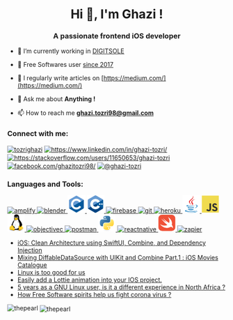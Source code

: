 <h1 align="center">Hi 👋, I'm Ghazi !</h1>
<h3 align="center">A passionate frontend iOS developer</h3>

- 🔭 I’m currently working in [DIGITSOLE](https://www.digitsolepro.com/)

- 🤝 Free Softwares user [since 2017](https://twitter.com/ClLfsm)

- 📝 I regularly write articles on [https://medium.com/](https://medium.com/)

- 💬 Ask me about **Anything !**

- 📫 How to reach me **ghazi.tozri98@gmail.com**


<h3 align="left">Connect with me:</h3>
<p align="left">
<a href="https://twitter.com/tozrighazi" target="blank"><img align="center" src="https://cdn.jsdelivr.net/npm/simple-icons@3.0.1/icons/twitter.svg" alt="tozrighazi" height="30" width="40" /></a>
<a href="https://linkedin.com/in/https://www.linkedin.com/in/ghazi-tozri/" target="blank"><img align="center" src="https://cdn.jsdelivr.net/npm/simple-icons@3.0.1/icons/linkedin.svg" alt="https://www.linkedin.com/in/ghazi-tozri/" height="30" width="40" /></a>
<a href="https://stackoverflow.com/users/https://stackoverflow.com/users/11650653/ghazi-tozri" target="blank"><img align="center" src="https://cdn.jsdelivr.net/npm/simple-icons@3.0.1/icons/stackoverflow.svg" alt="https://stackoverflow.com/users/11650653/ghazi-tozri" height="30" width="40" /></a>
<a href="https://fb.com/facebook.com/ghazitozri98/" target="blank"><img align="center" src="https://cdn.jsdelivr.net/npm/simple-icons@3.0.1/icons/facebook.svg" alt="facebook.com/ghazitozri98/" height="30" width="40" /></a>
<a href="https://medium.com/@ghazi-tozri" target="blank"><img align="center" src="https://cdn.jsdelivr.net/npm/simple-icons@3.0.1/icons/medium.svg" alt="@ghazi-tozri" height="30" width="40" /></a>
</p>

<h3 align="left">Languages and Tools:</h3>
<p align="left"> <a href="https://aws.amazon.com/amplify/" target="_blank"> <img src="https://docs.amplify.aws/assets/logo-dark.svg" alt="amplify" width="40" height="40"/> </a> <a href="https://www.blender.org/" target="_blank"> <img src="https://download.blender.org/branding/community/blender_community_badge_white.svg" alt="blender" width="40" height="40"/> </a> <a href="https://www.cprogramming.com/" target="_blank"> <img src="https://raw.githubusercontent.com/devicons/devicon/master/icons/c/c-original.svg" alt="c" width="40" height="40"/> </a> <a href="https://www.w3schools.com/cpp/" target="_blank"> <img src="https://raw.githubusercontent.com/devicons/devicon/master/icons/cplusplus/cplusplus-original.svg" alt="cplusplus" width="40" height="40"/> </a> <a href="https://firebase.google.com/" target="_blank"> <img src="https://www.vectorlogo.zone/logos/firebase/firebase-icon.svg" alt="firebase" width="40" height="40"/> </a> <a href="https://git-scm.com/" target="_blank"> <img src="https://www.vectorlogo.zone/logos/git-scm/git-scm-icon.svg" alt="git" width="40" height="40"/> </a> <a href="https://heroku.com" target="_blank"> <img src="https://www.vectorlogo.zone/logos/heroku/heroku-icon.svg" alt="heroku" width="40" height="40"/> </a> <a href="https://www.java.com" target="_blank"> <img src="https://raw.githubusercontent.com/devicons/devicon/master/icons/java/java-original.svg" alt="java" width="40" height="40"/> </a> <a href="https://developer.mozilla.org/en-US/docs/Web/JavaScript" target="_blank"> <img src="https://raw.githubusercontent.com/devicons/devicon/master/icons/javascript/javascript-original.svg" alt="javascript" width="40" height="40"/> </a> <a href="https://www.linux.org/" target="_blank"> <img src="https://raw.githubusercontent.com/devicons/devicon/master/icons/linux/linux-original.svg" alt="linux" width="40" height="40"/> </a> <a href="https://developer.apple.com/library/archive/documentation/Cocoa/Conceptual/ProgrammingWithObjectiveC/Introduction/Introduction.html" target="_blank"> <img src="https://www.vectorlogo.zone/logos/apple_objectivec/apple_objectivec-icon.svg" alt="objectivec" width="40" height="40"/> </a> <a href="https://postman.com" target="_blank"> <img src="https://www.vectorlogo.zone/logos/getpostman/getpostman-icon.svg" alt="postman" width="40" height="40"/> </a> <a href="https://www.python.org" target="_blank"> <img src="https://raw.githubusercontent.com/devicons/devicon/master/icons/python/python-original.svg" alt="python" width="40" height="40"/> </a> <a href="https://reactnative.dev/" target="_blank"> <img src="https://reactnative.dev/img/header_logo.svg" alt="reactnative" width="40" height="40"/> </a> <a href="https://developer.apple.com/swift/" target="_blank"> <img src="https://raw.githubusercontent.com/devicons/devicon/master/icons/swift/swift-original.svg" alt="swift" width="40" height="40"/> </a> <a href="https://zapier.com" target="_blank"> <img src="https://www.vectorlogo.zone/logos/zapier/zapier-icon.svg" alt="zapier" width="40" height="40"/> </a> </p>

<!-- MEDIUM:START -->
- [iOS: Clean Architecture using SwiftUI, Combine, and Dependency Injection](https://medium.com/better-programming/ios-clean-architecture-using-swiftui-combine-and-dependency-injection-for-dummies-2e44600f952b)
- [Mixing DiffableDataSource with UIKit and Combine  Part.1 : iOS Movies Catalogue](https://medium.com/dataseries/mixing-diffabledatasource-with-uikit-and-combine-part-1-ios-movies-catalogue-65cf90e37305?source=rss-eb5c8d177dab------2)
- [Linux is too good for us](https://medium.com/dataseries/linux-is-too-good-for-us-2986a733c950?source=rss-eb5c8d177dab------2)
- [Easily add a Lottie animation into your IOS project.](https://medium.com/dataseries/easily-add-a-lottie-animation-into-your-ios-project-e9b0560ace1f?source=rss-eb5c8d177dab------2)
- [5 years as a GNU Linux user, is it a  different experience in North Africa ?](https://medium.com/dataseries/5-years-as-a-gnu-linux-user-is-it-a-different-experience-in-north-africa-54fa4546e9c2?source=rss-eb5c8d177dab------2)
- [How Free Software spirits help us fight corona virus ?](https://medium.com/how-free-software-spirits-helps-us-fighting-corona/how-free-software-spirits-helps-us-fighting-corona-virus-2e9527f45e0?source=rss-eb5c8d177dab------2)
<!-- MEDIUM:END -->

<p><img align="left" src="https://github-readme-stats.vercel.app/api/top-langs?username=thepearl&show_icons=true&locale=en&layout=compact" alt="thepearl" /></p>

<p>&nbsp;<img align="center" src="https://github-readme-stats.vercel.app/api?username=thepearl&show_icons=true&locale=en" alt="thepearl" /></p>







